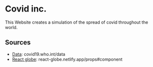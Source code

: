 
# Covid inc.

This Website creates a simulation of the spread of covid throughout the world.

## Sources

- [Data](https://covid19.who.int/data): covid19.who.int/data
- [React globe](https://react-globe.netlify.app/props#component): react-globe.netlify.app/props#component
